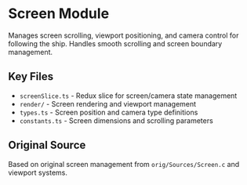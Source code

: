 # Screen Module

Manages screen scrolling, viewport positioning, and camera control for following the ship. Handles smooth scrolling and screen boundary management.

## Key Files
- `screenSlice.ts` - Redux slice for screen/camera state management
- `render/` - Screen rendering and viewport management
- `types.ts` - Screen position and camera type definitions
- `constants.ts` - Screen dimensions and scrolling parameters

## Original Source
Based on original screen management from `orig/Sources/Screen.c` and viewport systems.